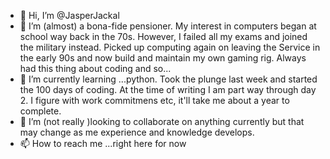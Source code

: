 - 👋 Hi, I’m @JasperJackal
- 👀 I’m (almost) a bona-fide pensioner. My interest in computers began at school way back in the 70s. However, I failed all my exams and joined the military instead. Picked up computing again on leaving the Service in the early 90s and now build and maintain my own gaming rig. Always had this thing about coding and so...
- 🌱 I’m currently learning ...python. Took the plunge last week and started the 100 days of coding. At the time of writing I am part way through day 2. I figure with work commitmens etc, it'll take me about a year to complete.
- 💞️ I’m (not really )looking to collaborate on anything currently but that may change as me experience and knowledge develops.
- 📫 How to reach me ...right here for now

<!---
JasperJackal/JasperJackal is a ✨ special ✨ repository because its `README.md` (this file) appears on your GitHub profile.
You can click the Preview link to take a look at your changes.
--->
